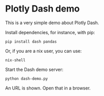 # Plotly Dash demo

This is a very simple demo about Plotly Dash.

Install dependencies, for instance, with pip:

```
pip install dash pandas
```

Or, if you are a nix user, you can use:

```
nix-shell
```

Start the Dash demo server:

```
python dash-demo.py
```

An URL is shown. Open that in a browser.
